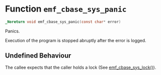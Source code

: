 # Function `emf_cbase_sys_panic`

```c
_Noreturn void emf_cbase_sys_panic(const char* error)
```

Panics.

Execution of the program is stopped abruptly after the error is logged.

## Undefined Behaviour

The callee expects that the caller holds a lock (See [emf_cbase_sys_lock()](./fn.emf_cbase_sys_lock.md)).
